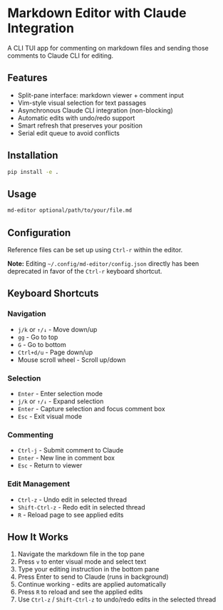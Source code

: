 # Markdown Editor with Claude Integration

A CLI TUI app for commenting on markdown files and sending those comments to Claude CLI for editing.

## Features

- Split-pane interface: markdown viewer + comment input
- Vim-style visual selection for text passages
- Asynchronous Claude CLI integration (non-blocking)
- Automatic edits with undo/redo support
- Smart refresh that preserves your position
- Serial edit queue to avoid conflicts

## Installation

```bash
pip install -e .
```

## Usage

```bash
md-editor optional/path/to/your/file.md
```

## Configuration

Reference files can be set up using `Ctrl-r` within the editor.

**Note:** Editing `~/.config/md-editor/config.json` directly has been deprecated in favor of the `Ctrl-r` keyboard shortcut.

## Keyboard Shortcuts

### Navigation
- `j/k` or `↑/↓` - Move down/up
- `gg` - Go to top
- `G` - Go to bottom
- `Ctrl+d/u` - Page down/up
- Mouse scroll wheel - Scroll up/down

### Selection
- `Enter` - Enter selection mode
- `j/k` or `↑/↓` - Expand selection
- `Enter` - Capture selection and focus comment box
- `Esc` - Exit visual mode

### Commenting
- `Ctrl-j` - Submit comment to Claude
- `Enter` - New line in comment box
- `Esc` - Return to viewer

### Edit Management
- `Ctrl-z` - Undo edit in selected thread
- `Shift-Ctrl-z` - Redo edit in selected thread
- `R` - Reload page to see applied edits

## How It Works

1. Navigate the markdown file in the top pane
2. Press `v` to enter visual mode and select text
3. Type your editing instruction in the bottom pane
4. Press Enter to send to Claude (runs in background)
5. Continue working - edits are applied automatically
6. Press `R` to reload and see the applied edits
7. Use `Ctrl-z` / `Shift-Ctrl-z` to undo/redo edits in the selected thread
